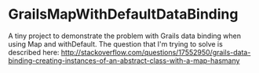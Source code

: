 GrailsMapWithDefaultDataBinding
===============================

A tiny project to demonstrate the problem with Grails data binding when using Map and withDefault. 
The question that I'm trying to solve is described here: http://stackoverflow.com/questions/17552950/grails-data-binding-creating-instances-of-an-abstract-class-with-a-map-hasmany

